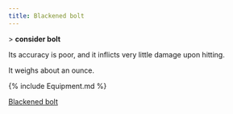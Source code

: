 ```yaml
---
title: Blackened bolt
---
```


\> **consider bolt**

Its accuracy is poor, and it inflicts very little damage upon hitting.

It weighs about an ounce.

{% include Equipment.md %}

[Blackened bolt](Category:_Ammunition "wikilink")